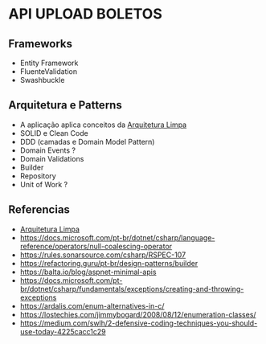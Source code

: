 # API UPLOAD BOLETOS

## Frameworks

- Entity Framework
- FluenteValidation
- Swashbuckle

## Arquitetura e Patterns

- A aplicação aplica conceitos da [Arquitetura Limpa](https://docs.microsoft.com/pt-br/dotnet/architecture/modern-web-apps-azure/common-web-application-architectures#clean-architecture)
- SOLID e Clean Code
- DDD (camadas e Domain Model Pattern)
- Domain Events ?
- Domain Validations
- Builder
- Repository
- Unit of Work ?

## Referencias

- [Arquitetura Limpa](https://docs.microsoft.com/pt-br/dotnet/architecture/modern-web-apps-azure/common-web-application-architectures#clean-architecture)
- https://docs.microsoft.com/pt-br/dotnet/csharp/language-reference/operators/null-coalescing-operator
- https://rules.sonarsource.com/csharp/RSPEC-107
- https://refactoring.guru/pt-br/design-patterns/builder
- https://balta.io/blog/aspnet-minimal-apis
- https://docs.microsoft.com/pt-br/dotnet/csharp/fundamentals/exceptions/creating-and-throwing-exceptions
- https://ardalis.com/enum-alternatives-in-c/
- https://lostechies.com/jimmybogard/2008/08/12/enumeration-classes/
- https://medium.com/swlh/2-defensive-coding-techniques-you-should-use-today-4225cacc1c29


